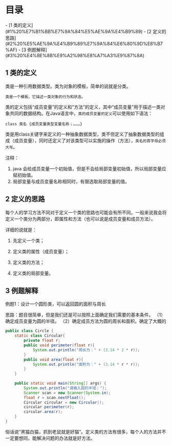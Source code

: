 <h1>目录</h1>
- [1 类的定义](#1%20%E7%B1%BB%E7%9A%84%E5%AE%9A%E4%B9%89)
- [2 定义的思路](#2%20%E5%AE%9A%E4%B9%89%E7%9A%84%E6%80%9D%E8%B7%AF)
- [3 例题解释](#3%20%E4%BE%8B%E9%A2%98%E8%A7%A3%E9%87%8A)

## 1 类的定义

类是一种引用数据类型。类为对象的模板，简单的说就是分类。

`类是一个模板，它描述一类对象的行为和状态。`

类的定义包括“成员变量”的定义和“方法”的定义，其中“成员变量”用于描述一类对象共同的数据结构。在Java语言中，`类的成员变量的定义`可以使用如下语法：  

`class 类名 {成员变量类型变量名称；………}`

类是用class关键字来定义的一种抽象数据类型，类不但定义了抽象数据类型的组成（成员变量），同时还定义了对该类型可以实施的操作（方法），`类名的首字母必须大写`。

注释：
1. java 会给成员变量一个初始值，但是不会给局部变量初始值，所以局部变量应赋初始值。
2. 局部变量与成员变量名称相同时，有限选取局部变量的值。

## 2 定义的思路  


每个人的学习方法不同对于定义一个类的思路也可能会有所不同。一般来说我会将定义一个类分为两部分，即属性和方法（也可以说是成员变量和成员方法）。

详细的说就是：

1. 先定义一个类；

2. 定义类的属性（成员变量）；

3. 定义类的方法；

4. 定义类的局部变量。  

## 3 例题解释

例题1：设计一个圆形类，可以返回圆的面积与周长  

思路：题目很简单，但是我们还是可以按照上面确定我们需要的基本条件。
（1）确定成员变量为圆的半径。
（2）确定成员方法为圆的周长和面积。确定了大概的

```java
public class Circle {  
    static class Circular{  
        private float r;  
        public void perimeter(float r){  
            System.out.println("周长为：" + (3.14 * 2 * r));  
        }  
        public void area(float r){  
            System.out.println("面积为：" + (3.14 * r * r));  
        }  
    }  
  
    public static void main(String[] args) {  
        System.out.println("请输入圆的半径：");  
        Scanner scan = new Scanner(System.in);  
        float r = scan.nextFloat();  
        Circular circular = new Circular();  
        circular.perimeter(r);  
        circular.area(r);  
    }  
}
```
  

俗话说“黑猫白猫，抓到老鼠就是好猫”。定义类的方法有很多，每个人的方法并不一定要想同，能解决问题的办法就是好方法。
